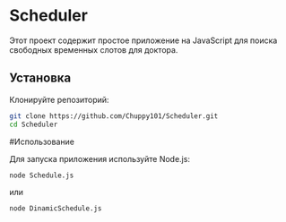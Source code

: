 
# Scheduler

Этот проект содержит простое приложение на JavaScript для поиска свободных временных слотов для доктора.

## Установка

Клонируйте репозиторий:

```bash
git clone https://github.com/Chuppy101/Scheduler.git
cd Scheduler
```

#Использование

Для запуска приложения используйте Node.js:

```bash
node Schedule.js
```
или

```bash
node DinamicSchedule.js
```

